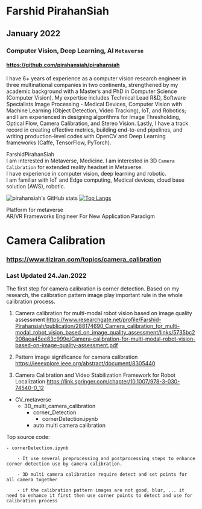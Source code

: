 # Farshid PirahanSiah
## January 2022
### Computer Vision, Deep Learning, AI `Metaverse`
#### https://github.com/pirahansiah/pirahansiah

I have 6+ years of experience as a computer vision research engineer in three multinational companies in two continents, strengthened by my academic background with a Master’s and PhD in Computer Science (Computer Vision). My expertise includes Technical Lead R&D, Software Specialists Image Processing - Medical Devices, Computer Vision with Machine Learning (Object Detection, Video Tracking), IoT, and Robotics; and I am experienced in designing algorithms for Image Thresholding, Optical Flow, Camera Calibration, and Stereo Vision. Lastly, I have a track record in creating effective metrics, building end-to-end pipelines, and writing production-level codes with OpenCV and Deep Learning frameworks (Caffe, TensorFlow, PyTorch).   

FarshidPirahanSiah    
I am interested in Metaverse, Medicine. I am interested in 3D `Camera Calibration` for extended reality headset in Metaverse.    
I have experience in computer vision, deep learning and robotic.   
I am familiar with IoT and Edge computing, Medical devices, cloud base solution (AWS), robotic.   


![pirahansiah's GitHub stats](https://github-readme-stats.vercel.app/api?username=pirahansiah&include_all_commits=true&count_private=true&show_icons=true&theme=radical&hide=contribs)
[![Top Langs](https://github-readme-stats.vercel.app/api/top-langs/?username=pirahansiah&layout=compact)](https://github.com/anuraghazra/github-readme-stats)

Platform for metaverse   
AR/VR Frameworks Engineer For New Application Paradigm

# Camera Calibration 
### https://www.tiziran.com/topics/camera_calibration
### Last Updated 24.Jan.2022

The first step for camera calibration is corner detection. Based on my research, the calibration pattern image play important rule in the whole calibration process.

1. Camera calibration for multi-modal robot vision based on image quality assessment
https://www.researchgate.net/profile/Farshid-Pirahansiah/publication/288174690_Camera_calibration_for_multi-modal_robot_vision_based_on_image_quality_assessment/links/5735bc2908aea45ee83c999e/Camera-calibration-for-multi-modal-robot-vision-based-on-image-quality-assessment.pdf 

2. Pattern image significance for camera calibration
https://ieeexplore.ieee.org/abstract/document/8305440 

3. Camera Calibration and Video Stabilization Framework for Robot Localization
https://link.springer.com/chapter/10.1007/978-3-030-74540-0_12 

- CV_metaverse
    - 3D_multi_camera_calibration
        - corner_Detection 
            - cornerDetection.ipynb
        - auto multi camera calibration 



Top source code:

    - cornerDetection.ipynb
        
        - It use several preprocessing and postprocessing steps to enhance corner detection use by camera calibration.

        - 3D multi camera calibration require detect and set points for all camera together  

        - if the calibration pattern images are not good, blur, ... it need to enhance it first then use corner points to detect and use for calibration process

